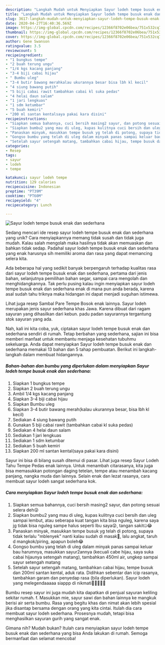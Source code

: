 ```yaml
---
description: "Langkah Mudah untuk Menyiapkan Sayur lodeh tempe busuk enak dan sederhana Anti Gagal"
title: "Langkah Mudah untuk Menyiapkan Sayur lodeh tempe busuk enak dan sederhana Anti Gagal"
slug: 3617-langkah-mudah-untuk-menyiapkan-sayur-lodeh-tempe-busuk-enak-dan-sederhana-anti-gagal
date: 2020-04-27T16:40:36.569Z
image: https://img-global.cpcdn.com/recipes/12366f8702e06bea/751x532cq70/sayur-lodeh-tempe-busuk-enak-dan-sederhana-foto-resep-utama.jpg
thumbnail: https://img-global.cpcdn.com/recipes/12366f8702e06bea/751x532cq70/sayur-lodeh-tempe-busuk-enak-dan-sederhana-foto-resep-utama.jpg
cover: https://img-global.cpcdn.com/recipes/12366f8702e06bea/751x532cq70/sayur-lodeh-tempe-busuk-enak-dan-sederhana-foto-resep-utama.jpg
author: Gene Swanson
ratingvalue: 3.5
reviewcount: 5
recipeingredient:
- "1 bungkus tempe"
- "2 buah terung ungu"
- "1/4 kgs kacang panjang"
- "3-4 biji cabai hijau"
- " Bumbu uleg"
- "3-4 butir bawang merahkalau ukurannya besar bisa lbh kl kecil"
- "4 siung bawang putih"
- "5 biji cabai rawit tambahkan cabai kl suka pedas"
- "4 helai daun salam"
- "1 jari lengkuas"
- "1 sdm ketumbar"
- "5 buah kemiri"
- "200 ml santan kentalsaya pakai kara disini"
recipeinstructions:
- "Siapkan semua bahannya, cuci bersih masing2 sayur, dan potong sesuai selera deh😜"
- "Siapkan bumbu2 yang mau di uleg, kupas kulitnya cuci bersih dan uleg sampai lembut, atau seberapa kuat tangan kita bisa nguleg, karena saya jg tidak bisa nguleg sampe halus seperti Ibu saya😜, tangan sakit🤐😂"
- "Panaskan minyak, masukkan tempe busuk yg telah di potong, supaya tidak terlalu &#34;mblenyek&#34; nanti kalau sudah di masak🤗, lalu angkat, taruh d mangkok/piring, apapun boleh😂"
- "Gongso bumbu yang telah di uleg dalam minyak panas sampai keluar bau harumnya, masukkan sayur2annya (kecuali cabe hijau, saya suka cabai hijaunya setengah matang), tambahkan 450ml air, ungkep sampai sayur setengah matang"
- "Setelah sayur setengah matang, tambahkan cabai hijau, tempe busuk dan 200ml santan kental, aduk rata. Didihkan sebentar dan icip rasanya, tambahkan garam dan penyedap rasa (bila diperlukan). Sayur lodeh yang melegendaaaaa siappp di nikmati🤗🤗😜😜😜"
categories:
- Resep
tags:
- sayur
- lodeh
- tempe

katakunci: sayur lodeh tempe 
nutrition: 129 calories
recipecuisine: Indonesian
preptime: "PT39M"
cooktime: "PT60M"
recipeyield: "4"
recipecategory: Lunch

---
```



![Sayur lodeh tempe busuk enak dan sederhana](https://img-global.cpcdn.com/recipes/12366f8702e06bea/751x532cq70/sayur-lodeh-tempe-busuk-enak-dan-sederhana-foto-resep-utama.jpg)

Sedang mencari ide resep sayur lodeh tempe busuk enak dan sederhana yang unik? Cara menyiapkannya memang tidak susah dan tidak juga mudah. Kalau salah mengolah maka hasilnya tidak akan memuaskan dan bahkan tidak sedap. Padahal sayur lodeh tempe busuk enak dan sederhana yang enak harusnya sih memiliki aroma dan rasa yang dapat memancing selera kita.

Ada beberapa hal yang sedikit banyak berpengaruh terhadap kualitas rasa dari sayur lodeh tempe busuk enak dan sederhana, pertama dari jenis bahan, selanjutnya pemilihan bahan segar, sampai cara mengolah dan menghidangkannya. Tak perlu pusing kalau ingin menyiapkan sayur lodeh tempe busuk enak dan sederhana enak di mana pun anda berada, karena asal sudah tahu triknya maka hidangan ini dapat menjadi suguhan istimewa.

Lihat juga resep Sambal Pare Tempe Bosok enak lainnya. Sayur lodeh merupakan jenis sayur sederhana khas Jawa. Karena dibuat dari ragam sayuran yang dihasilkan dari kebun. padu padan sayurannya tergantung stok sayuran yang ada.


Nah, kali ini kita coba, yuk, ciptakan sayur lodeh tempe busuk enak dan sederhana sendiri di rumah. Tetap berbahan yang sederhana, sajian ini bisa memberi manfaat untuk membantu menjaga kesehatan tubuhmu sekeluarga. Anda dapat menyiapkan Sayur lodeh tempe busuk enak dan sederhana memakai 13 bahan dan 5 tahap pembuatan. Berikut ini langkah-langkah dalam membuat hidangannya.

<!--inarticleads1-->

##### Bahan-bahan dan bumbu yang diperlukan dalam menyiapkan Sayur lodeh tempe busuk enak dan sederhana:

1. Siapkan 1 bungkus tempe
1. Siapkan 2 buah terung ungu
1. Ambil 1/4 kgs kacang panjang
1. Siapkan 3-4 biji cabai hijau
1. Siapkan  Bumbu uleg
1. Siapkan 3-4 butir bawang merah(kalau ukurannya besar, bisa lbh kl kecil)
1. Sediakan 4 siung bawang putih
1. Gunakan 5 biji cabai rawit (tambahkan cabai kl suka pedas)
1. Sediakan 4 helai daun salam
1. Sediakan 1 jari lengkuas
1. Sediakan 1 sdm ketumbar
1. Sediakan 5 buah kemiri
1. Siapkan 200 ml santan kental(saya pakai kara disini)


Sayur ini bisa di bilang susah ditemui di pasar. Lihat juga resep Sayur Lodeh Tahu Tempe Pedas enak lainnya. Untuk menambah citarasanya, kita juga bisa memasukkan potongan daging tetelan, tempe atau menambah kacang panjang, nangka muda dan lainnya. Selain enak dan lezat rasanya, cara membuat sayur lodeh sangat sederhana kok. 

<!--inarticleads2-->

##### Cara menyiapkan Sayur lodeh tempe busuk enak dan sederhana:

1. Siapkan semua bahannya, cuci bersih masing2 sayur, dan potong sesuai selera deh😜
1. Siapkan bumbu2 yang mau di uleg, kupas kulitnya cuci bersih dan uleg sampai lembut, atau seberapa kuat tangan kita bisa nguleg, karena saya jg tidak bisa nguleg sampe halus seperti Ibu saya😜, tangan sakit🤐😂
1. Panaskan minyak, masukkan tempe busuk yg telah di potong, supaya tidak terlalu &#34;mblenyek&#34; nanti kalau sudah di masak🤗, lalu angkat, taruh d mangkok/piring, apapun boleh😂
1. Gongso bumbu yang telah di uleg dalam minyak panas sampai keluar bau harumnya, masukkan sayur2annya (kecuali cabe hijau, saya suka cabai hijaunya setengah matang), tambahkan 450ml air, ungkep sampai sayur setengah matang
1. Setelah sayur setengah matang, tambahkan cabai hijau, tempe busuk dan 200ml santan kental, aduk rata. Didihkan sebentar dan icip rasanya, tambahkan garam dan penyedap rasa (bila diperlukan). Sayur lodeh yang melegendaaaaa siappp di nikmati🤗🤗😜😜😜


Bumbu resep sayur ini juga mudah kita dapatkan di penjual sayuran keliling sekitar rumah. f. Masukkan mie, sayur sawi dan bahan lainnya ke mangkuk berisi air serta bumbu. Rasa yang begitu khas dan nimat akan lebih spesial jika disantap bersama dengan orang yang kita cintai. Itulah dia cara membuat sayur lodeh sederhana. Prosesnya mudah, tetapi bisa menghasilkan sayuran gurih yang sangat enak. 

Gimana nih? Mudah bukan? Itulah cara menyiapkan sayur lodeh tempe busuk enak dan sederhana yang bisa Anda lakukan di rumah. Semoga bermanfaat dan selamat mencoba!

